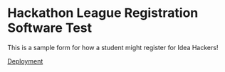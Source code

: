 # Hackathon League Registration Software Test

This is a sample form for how a student might register for Idea Hackers!

[Deployment](https://vigilant-swirles-fe10bd.netlify.com/)